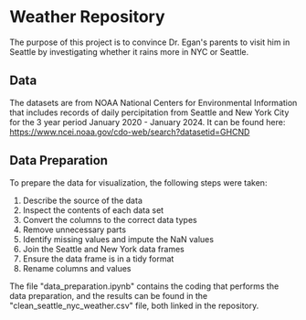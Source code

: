 # Weather Repository
The purpose of this project is to convince Dr. Egan's parents to visit him in Seattle by investigating whether it rains more in NYC or Seattle.

## Data
The datasets are from NOAA National Centers for Environmental Information that includes records of daily percipitation from Seattle and New York City for the 3 year period January 2020 - January 2024.
It can be found here: https://www.ncei.noaa.gov/cdo-web/search?datasetid=GHCND

## Data Preparation
To prepare the data for visualization, the following steps were taken:
  1. Describe the source of the data
  2. Inspect the contents of each data set
  4. Convert the columns to the correct data types
  5. Remove unnecessary parts
  6. Identify missing values and impute the NaN values
  7. Join the Seattle and New York data frames
  8. Ensure the data frame is in a tidy format
  9. Rename columns and values

The file "data_preparation.ipynb" contains the coding that performs the data preparation, and the results can be found in the "clean_seattle_nyc_weather.csv" file, both linked in the repository.
